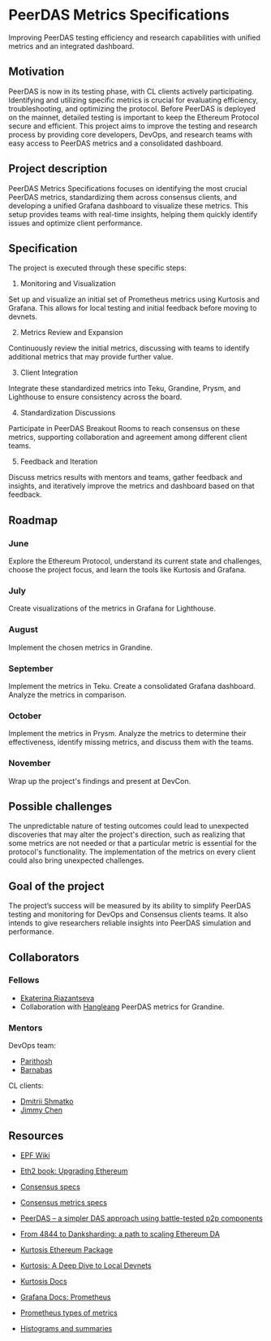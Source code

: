 # PeerDAS Metrics Specifications

Improving PeerDAS testing efficiency and research capabilities with unified metrics and an integrated dashboard.

## Motivation

PeerDAS is now in its testing phase, with CL clients actively participating. Identifying and utilizing specific metrics is crucial for evaluating efficiency, troubleshooting, and optimizing the protocol. Before PeerDAS is deployed on the mainnet, detailed testing is important to keep the Ethereum Protocol secure and efficient. This project aims to improve the testing and research process by providing core developers, DevOps, and research teams with easy access to PeerDAS metrics and a consolidated dashboard.

## Project description

PeerDAS Metrics Specifications focuses on identifying the most crucial PeerDAS metrics, standardizing them across consensus clients, and developing a unified Grafana dashboard to visualize these metrics. This setup provides teams with real-time insights, helping them quickly identify issues and optimize client performance.

## Specification

The project is executed through these specific steps:

1. Monitoring and Visualization

Set up and visualize an initial set of Prometheus metrics using Kurtosis and Grafana. This allows for local testing and initial feedback before moving to devnets.

2. Metrics Review and Expansion

Continuously review the initial metrics, discussing with teams to identify additional metrics that may provide further value.

3. Client Integration

Integrate these standardized metrics into Teku, Grandine, Prysm, and Lighthouse to ensure consistency across the board.

4. Standardization Discussions

Participate in PeerDAS Breakout Rooms to reach consensus on these metrics, supporting collaboration and agreement among different client teams.

5. Feedback and Iteration

Discuss metrics results with mentors and teams, gather feedback and insights, and iteratively improve the metrics and dashboard based on that feedback.

## Roadmap

### **June**

Explore the Ethereum Protocol, understand its current state and challenges, choose the project focus, and learn the tools like Kurtosis and Grafana.

### **July**

Create visualizations of the metrics in Grafana for Lighthouse.

### **August**

Implement the chosen metrics in Grandine.

### **September**

Implement the metrics in Teku. Create a consolidated Grafana dashboard. Analyze the metrics in comparison.

### **October**

Implement the metrics in Prysm. Analyze the metrics to determine their effectiveness, identify missing metrics, and discuss them with the teams.

### **November**

Wrap up the project's findings and present at DevCon.

## Possible challenges

The unpredictable nature of testing outcomes could lead to unexpected discoveries that may alter the project's direction, such as realizing that some metrics are not needed or that a particular metric is essential for the protocol's functionality. The implementation of the metrics on every client could also bring unexpected challenges.

## Goal of the project
The project’s success will be measured by its ability to simplify PeerDAS testing and monitoring for DevOps and Consensus clients teams. It also intends to give researchers reliable insights into PeerDAS simulation and performance. 

## Collaborators

### Fellows 
- [Ekaterina Riazantseva]( https://github.com/KatyaRyazantseva)
- Collaboration with [Hangleang](https://github.com/hangleang) PeerDAS metrics for Grandine.

### Mentors
DevOps team:
- [Parithosh](https://github.com/parithosh)
- [Barnabas](https://github.com/barnabasbusa)

CL clients:
- [Dmitrii Shmatko](https://github.com/zilm13)
- [Jimmy Chen](https://github.com/jimmygchen)

## Resources
- [EPF Wiki](https://epf.wiki/)
- [Eth2 book: Upgrading Ethereum](https://eth2book.info/latest/book.pdf)
- [Consensus specs](https://github.com/ethereum/consensus-specs)
- [Consensus metrics specs](https://github.com/ethereum/beacon-metrics/blob/master/metrics.md)
- [PeerDAS – a simpler DAS approach using battle-tested p2p components](https://ethresear.ch/t/peerdas-a-simpler-das-approach-using-battle-tested-p2p-components/16541)
- [From 4844 to Danksharding: a path to scaling Ethereum DA](https://ethresear.ch/t/from-4844-to-danksharding-a-path-to-scaling-ethereum-da/18046)
- [Kurtosis Ethereum Package](https://github.com/ethpandaops/ethereum-package)
- [Kurtosis: A Deep Dive to Local Devnets](https://ethpandaops.io/posts/kurtosis-deep-dive/)
- [Kurtosis Docs](https://docs.kurtosis.com/)

- [Grafana Docs: Prometheus](https://grafana.com/docs/grafana/latest/datasources/prometheus/)
- [Prometheus types of metrics](https://prometheus.io/docs/tutorials/understanding_metric_types/)
- [Histograms and summaries](https://prometheus.io/docs/practices/histograms/)
